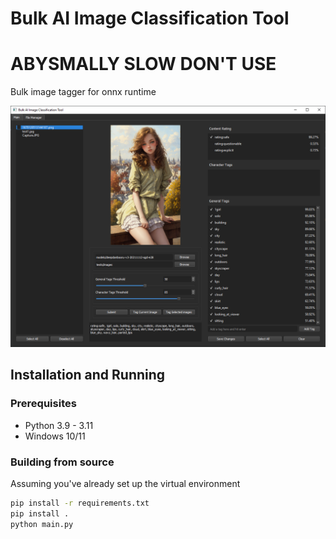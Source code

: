 # Bulk AI Image Classification Tool

# ABYSMALLY SLOW DON'T USE

Bulk image tagger for onnx runtime 

![](img.png)

## Installation and Running
### Prerequisites
+ Python 3.9 - 3.11
+ Windows 10/11

### Building from source
Assuming you've already set up the virtual environment
```bash
pip install -r requirements.txt
pip install .
python main.py
```

